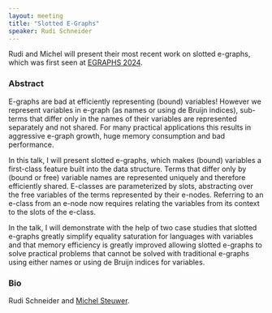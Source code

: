```yaml
---
layout: meeting
title: "Slotted E-Graphs"
speaker: Rudi Schneider
---
```


Rudi and Michel will present their most recent work on slotted e-graphs, which was first seen at [EGRAPHS 2024](https://pldi24.sigplan.org/home/egraphs-2024).

### Abstract

E-graphs are bad at efficiently representing (bound) variables! However we represent variables in e-graph (as names or using de Bruijn indices), sub-terms that differ only in the names of their variables are represented separately and not shared. For many practical applications this results in aggressive e-graph growth, huge memory consumption and bad performance.

In this talk, I will present slotted e-graphs, which makes (bound) variables a first-class feature built into the data structure. Terms that differ only by (bound or free) variable names are represented uniquely and therefore efficiently shared. E-classes are parameterized by slots, abstracting over the free variables of the terms represented by their e-nodes. Referring to an e-class from an e-node now requires relating the variables from its context to the slots of the e-class.

In the talk, I will demonstrate with the help of two case studies that slotted e-graphs greatly simplify equality saturation for languages with variables and that memory efficiency is greatly improved allowing slotted e-graphs to solve practical problems that cannot be solved with traditional e-graphs using either names or using de Bruijn indices for variables.

### Bio

Rudi Schneider and [Michel Steuwer](https://michel.steuwer.info/).
